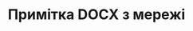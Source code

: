 ---
############################# Static ############################
layout: "auto-gen-annotation"

############################# Head ############################
head_title: "Net DOCX Annotation API Annotate у C#"
head_description: "Net API для створення та анотування популярних типів анотацій із DOCX, зображень, малюнків і форматів файлів документів."

############################# Header ############################
title: "Примітка DOCX з мережі"
description: ""
bg_image: "https://cms.admin.containerize.com/templates/aspose/App_Themes/V3/images/bg/header1.png"
bg_overlay: false
button:
    enable: true
    icon: "fas fa-arrow-down"
    label: "Завантажте безкоштовну пробну версію"
    link: "https://downloads.groupdocs.com/annotation/net"

############################# About ############################
about:
    enable: true
    title: "Про GroupDocs.Annotation для Net API"
    content: |
        GroupDocs.Annotation for Net API — це бібліотека, яка дозволяє додавати анотації до PDF, Word та інших документів на Mac, Windows або Ubuntu. [GroupDocs.Annotation for Net](/annotation/net) — це власний API Net для керування анотаціями з повною підтримкою створення, додавання, редагування, видалення, вилучення й експорту анотацій із зображень та різних інших документів. Повний список підтримуваних форматів документів можна переглянути на цій [сторінці](https://docs.groupdocs.com/annotation/net/supported-document-formats/).
        Ця бібліотека дозволяє вам працювати не лише з документом DOCX, а й з багатьма іншими типами документів, такими як Word, Excel, PowerPoint, електронні листи Outlook, Visio, Adobe, OpenDocument, OpenOffice, Photoshop, AutoCad та багато інших.
        GroupDocs.Annotation for Net API дозволяє створювати та додавати нові нотатки, редагувати анотації, отримувати коментарі, анотації та видаляти їх із документів. Бібліотека підтримує 13 різних типів анотацій, зокрема текст, ламана лінія, область, підкреслення, точка, водяний знак, стрілка, еліпс, заміна тексту, відстань, текстове поле, редакція ресурсу в документах PDF, HTML, Microsoft Word, електронних таблицях, діаграмах, презентаціях, малюнки, зображення та багато інших форматів файлів.
        Приклад (див. нижче) демонструє роботу з документом DOCX, у цьому прикладі ви можете побачити основні кроки роботи з GroupDocs. Анотація: налаштуйте ліцензію, відкрийте документ, з яким хочете працювати, створіть анотація, додавання об’єктів даних для встановлення властивостей анотації відповідно до ваших вимог і збереження результату в потрібному місці. Також ви можете детальніше ознайомитися з підтримуваними функціями на нашій [сторінці github](https://github.com/groupdocs-annotation/GroupDocs.Annotation-for-.NET) або в [документації](https://docs.groupdocs.com/annotation/net/getting-started/) нашого продукту.

############################# Steps ############################
howTo_Add:
steps_Add:
    enable: true
    title_left: "Кроки для додавання анотацій до DOCX у мережі"
    content_left: |
        [GroupDocs.Annotation](/annotation/net/) дозволяє розробникам Net легко додавати різні типи анотацій до файлів DOCX у будь-якій програмі на основі Net, реалізувавши кілька простих кроків.
        *   Створення об’єктів відповіді з коментарем і датою.
        *   Створіть об’єкт AreaAnnotation, установіть параметри області та додайте відповіді.
        *   Створіть об’єкт Annotator і додайте анотацію області.
        *   Зберегти вихідний файл.
    title_right: "Системні вимоги"
    content_right: |
        GroupDocs.Annotation for Net API підтримуються на всіх основних платформах і операційних системах. Перш ніж виконувати наведений нижче код, переконайтеся, що у вашій системі встановлено такі передумови.
        *   Операційні системи: Microsoft Windows, Linux, MacOS
        *   Середовища розробки: Visual Studio, Xamarin, MonoDevelop
        *   Фреймворки: .NET Framework, .NET Standard, .NET Core, Mono
        *   Завантажте останню версію GroupDocs.Annotation для .NET із [NuGet](https://www.nuget.org/packages/groupdocs.annotation)

############################# Preview ############################
preview_Add:
    enable: true
    title: Попередній перегляд анотації та приклад коду
    content: |
        ![Annotation preview image](https://docs.groupdocs.com/annotation/java/images/add-text-field-annotation.png)
    code: |
        ```cs
        //Add text field annotation to the document from local disk
        using (Annotator annotator = new Annotator("input.bmp"))
        {
            TextFieldAnnotation textField = new TextFieldAnnotation
            {
                BackgroundColor = 65535,
                Box = new Rectangle(100, 100, 100, 100),
                CreatedOn = DateTime.Now,
                Text = "Some text",
                FontColor = 65535,
                FontSize = 12,
                Message = "This is text field annotation",
                Opacity = 0.7,
                PageNumber = 0,
                PenStyle = PenStyle.Dot,
                PenWidth = 3,
                FontFamily = "Arial",
                TextHorizontalAlignment = HorizontalAlignment.Center,
                Replies = new List
                {
                    new Reply
                    {
                        Comment = "First comment",
                        RepliedOn = DateTime.Now
                    },
                    new Reply
                    {
                        Comment = "Second comment",
                        RepliedOn = DateTime.Now
                    }
                }
            };
            annotator.Add(textField);
            annotator.Save("result.bmp");
        }
        ```

############################# Steps ############################
howTo_Remove:
steps_Remove:
    enable: true
    title_left: "Кроки для видалення анотацій із DOCX у мережі"
    content_left: |
        [GroupDocs.Annotation](/annotation/net/) спрощує розробникам Net видаляти деталі анотації з файлів DOCX у будь-якій програмі на базі Net, виконавши кілька простих кроків.
        *   Створення об’єктів відповіді з коментарем і датою.
        *   Створіть об’єкт SaveOptions і встановіть AnnotationTypes = AnnotationType.None.
        *   Виклик методу збереження з кінцевим шляхом або потоком документа та об’єктом SaveOptions.

############################# Preview ############################
preview_Remove:
    enable: true
    code: |
        ```cs
        // 1- How to remove annotation from document using annotation index
        
        using (Annotator annotator = new Annotator("result.bmp"))
        {
            annotator.Remove(0);
            annotator.Save("removed.bmp");
        }
        
        // 2- How to remove annotation from document using annotation object
        
        using (Annotator annotator = new Annotator("result.bmp"))
        {
            var tmp = annotator.Get();
            annotator.Remove(tmp[0]);
            annotator.Save("removed.bmp");
        }
        
        // 3- How to remove some annotations from document using list of ID’s
        
        using (Annotator annotator = new Annotator("result.bmp"))
        {
            var idList = new List{1, 2, 3};
            annotator.Remove(idList);
            annotator.Save("removed.bmp");
        }
        
        // 4- How to remove some annotations from document using list of annotations
        
        using (Annotator annotator = new Annotator("result.bmp"))
        {
            var tmp = annotator.Get();
            annotator.Remove(tmp);
            annotator.Save("removed.bmp");
        }
        ```

############################# Steps ############################
howTo_Edit:
steps_Edit:
    enable: true
    title_left: "Кроки для редагування анотацій із DOCX у мережі"
    content_left: |
        [GroupDocs.Annotation](/annotation/net/) полегшує розробникам Net оновлення різноманітних властивостей анотацій із файлів DOCX у будь-якій програмі на основі Net, реалізувавши кілька простих кроків.
        *   Створення екземпляра об’єкта Annotator із вхідним шляхом документа або потоку з екземпляром LoadOptions із ImportAnnotations = true.
        *   Створіть деяку реалізацію AnnotationBase та встановіть ідентифікатор наявної анотації (якщо анотація з таким ідентифікатором не знайдена, нічого не буде змінено) або список шляхів анотацій (усі існуючі анотації буде видалено).
        *   Виклик методу оновлення об’єкта Annotator із переданими анотаціями.
        *   Виклик методу збереження з кінцевим шляхом або потоком документа та об’єктом SaveOptions.

############################# Preview ############################
preview_Edit:
    enable: true
    code: |
        ```cs
        // open annotated document
        using (Annotator annotator = new Annotator("result.bmp"))
        {
            //assuming we are going to change some properties of existing annotation
                AreaAnnotation updated = new AreaAnnotation
                    {
                            // It's important to set existed annotation Id
                            Id = 1,
                            BackgroundColor = 255,
                            Box = new Rectangle(0, 0, 50, 200),
                            CreatedOn = DateTime.Now,
                            Message = "This is updated annotation",
                            Replies = new List
                            {
                                new Reply
                                {
                                    Comment = "Updated first comment",
                                    RepliedOn = DateTime.Now
                                },
                                new Reply
                                {
                                    Comment = "Updated second comment",
                                    RepliedOn = DateTime.Now
                                }
                            }
                        };
                // update annotation
                annotator.Update(updated);
                annotator.Save("result.bmp");
        }
        ```

############################# Steps ############################
howTo_Extract:
steps_Extract:
    enable: true
    title_left: "Кроки для вилучення анотацій із DOCX у мережі"
    content_left: |
        [GroupDocs.Annotation](/annotation/net/) полегшує розробникам Net коментувати документи та видобувати анотаційну інформацію з файлів DOCX у будь-якій програмі на базі Net, виконавши кілька простих кроків.
        *   Створення об’єктів відповіді з коментарем і датою.
        *   Створення екземпляра об’єкта LoadOptions і виклику SetImportAnnotations з аргументом true.
        *   Визначте змінну з типом List.
        *   Виклик методу get і повернення результату до змінної вище.

############################# Preview ############################
preview_Extract:
    enable: true
    code: |
        ```cs
        // for using this example input file ("annotated.bmp") must be with annotations
        using (Annotator annotator = new Annotator("annotated.bmp"))
        {
            List annotations = annotator.Get();
            XmlSerializer formatter = new XmlSerializer(typeof(List));
            using (FileStream fs = new FileStream("annotations.xml", FileMode.Create))
            {
                fs.SetLength(0);
                formatter.Serialize(fs, annotations);
            }
        }
        ```

############################# Demos ############################
demos:
    enable: true
    title: "Живі демонстрації для додавання, видалення, редагування та вилучення анотацій до документів і зображень"
    content: |
        Додавайте, видаляйте, редагуйте та витягуйте анотації до файлу DOCX прямо зараз, відвідавши веб-сайт [GroupDocs.Annotation Live Demos](https://products.groupdocs.app/annotation/family). Жива демонстрація має такі переваги

############################# About Formats ############################
about_formats:
    enable: true
    format:
        # format loop
        - icon: "far fa-file-docx"
          title: "Про формат файлу DOCX"
          content: |
            DOCX — добре відомий формат документів Microsoft Word. Представлений у 2007 році з випуском Microsoft Office 2007, структура цього нового формату документа була змінена зі звичайного двійкового на поєднання XML і двійкових файлів. Файли Docx можна відкривати за допомогою Word 2007 і інших версій, але не за допомогою попередніх версій MS Word, які підтримують розширення файлів DOC.

          link: "https://docs.fileformat.com/image/docx/"

############################# More Formats ############################
more_formats:
    enable: true
    title: "Робота з іншими популярними форматами документів"
    content: |
        Оновіть властивості анотації з деяких популярних форматів файлів, як зазначено нижче.
    format:
        # format loop
        - name: "Annotate PDF document"
          link: "https://products.groupdocs.com/annotation/net/pdf/"
          description: "Adobe Portable Document Format"

        # format loop
        - name: "Annotate DOC document"
          link: "https://products.groupdocs.com/annotation/net/doc/"
          description: "Microsoft Word Document"

        # format loop
        - name: "Annotate DOCM document"
          link: "https://products.groupdocs.com/annotation/net/docm/"
          description: "Microsoft Word Macro-Enabled Document"

        # format loop
        - name: "Annotate DOCX document"
          link: "https://products.groupdocs.com/annotation/net/docx/"
          description: "Microsoft Word Open XML Document"

        # format loop
        - name: "Annotate DOT document"
          link: "https://products.groupdocs.com/annotation/net/dot/"
          description: "Microsoft Word Document Template"

        # format loop
        - name: "Annotate DOTX document"
          link: "https://products.groupdocs.com/annotation/net/dotx/"
          description: "Word Open XML Document Template"

        # format loop
        - name: "Annotate RTF document"
          link: "https://products.groupdocs.com/annotation/net/rtf/"
          description: "Rich Text Document"

        # format loop
        - name: "Annotate ODT document"
          link: "https://products.groupdocs.com/annotation/net/odt/"
          description: "Open Document Text"

        # format loop
        - name: "Annotate XLS document"
          link: "https://products.groupdocs.com/annotation/net/xls/"
          description: "Microsoft Excel Binary File Format"

        # format loop
        - name: "Annotate XLSX document"
          link: "https://products.groupdocs.com/annotation/net/xlsx/"
          description: "Microsoft Excel Open XML Spreadsheet"

        # format loop
        - name: "Annotate XLSM document"
          link: "https://products.groupdocs.com/annotation/net/xlsm/"
          description: "Microsoft Excel Macro-Enabled Spreadsheet"

        # format loop
        - name: "Annotate XLSB document"
          link: "https://products.groupdocs.com/annotation/net/xlsb/"
          description: "Microsoft Excel Binary Worksheet"

        # format loop
        - name: "Annotate ODS document"
          link: "https://products.groupdocs.com/annotation/net/ods/"
          description: "Open Document Spreadsheet"

        # format loop
        - name: "Annotate PPT document"
          link: "https://products.groupdocs.com/annotation/net/ppt/"
          description: "PowerPoint Presentation"

        # format loop
        - name: "Annotate PPTX document"
          link: "https://products.groupdocs.com/annotation/net/pptx/"
          description: "PowerPoint Open XML Presentation"

        # format loop
        - name: "Annotate PPSX document"
          link: "https://products.groupdocs.com/annotation/net/ppsx/"
          description: "PowerPoint Open XML Slide Show"

        # format loop
        - name: "Annotate POTM document"
          link: "https://products.groupdocs.com/annotation/net/potm/"
          description: "Microsoft PowerPoint Template"

        # format loop
        - name: "Annotate PPTM document"
          link: "https://products.groupdocs.com/annotation/net/pptm/"
          description: "Microsoft PowerPoint Presentation"

        # format loop
        - name: "Annotate PPS document"
          link: "https://products.groupdocs.com/annotation/net/pps/"
          description: "Microsoft PowerPoint 97-2003 Slide Show"

        # format loop
        - name: "Annotate ODP document"
          link: "https://products.groupdocs.com/annotation/net/odp/"
          description: "OpenDocument Presentation"

        # format loop
        - name: "Annotate HTML document"
          link: "https://products.groupdocs.com/annotation/net/html/"
          description: "HyperText Markup Language"

        # format loop
        - name: "Annotate TIFF document"
          link: "https://products.groupdocs.com/annotation/net/tiff/"
          description: "Tagged Image File Format"

        # format loop
        - name: "Annotate JPEG document"
          link: "https://products.groupdocs.com/annotation/net/jpeg/"
          description: "JPEG Image"

        # format loop
        - name: "Annotate PNG document"
          link: "https://products.groupdocs.com/annotation/net/png/"
          description: "Portable Network Graphic"

        # format loop
        - name: "Annotate EML document"
          link: "https://products.groupdocs.com/annotation/net/eml/"
          description: "E-mail Message"

        # format loop
        - name: "Annotate MSG document"
          link: "https://products.groupdocs.com/annotation/net/msg/"
          description: "Microsoft Outlook E-mail Message"

        # format loop
        - name: "Annotate VSD document"
          link: "https://products.groupdocs.com/annotation/net/vsd/"
          description: "Microsoft Visio 2003-2010 Drawing"

        # format loop
        - name: "Annotate VSDX document"
          link: "https://products.groupdocs.com/annotation/net/vsdx/"
          description: "Microsoft Visio Drawing"

        # format loop
        - name: "Annotate VSS document"
          link: "https://products.groupdocs.com/annotation/net/vss/"
          description: "Microsoft Visio 2003-2010 Stencil"

        # format loop
        - name: "Annotate VST document"
          link: "https://products.groupdocs.com/annotation/net/vst/"
          description: "Microsoft Visio 2013 Stencil"

        # format loop
        - name: "Annotate DWG document"
          link: "https://products.groupdocs.com/annotation/net/dwg/"
          description: "Autodesk Design Data Formats"

        # format loop
        - name: "Annotate DXF document"
          link: "https://products.groupdocs.com/annotation/net/dxf/"
          description: "AutoCAD Drawing Interchange"

        # format loop
        - name: "Annotate DCM document"
          link: "https://products.groupdocs.com/annotation/net/dcm/"
          description: "Digital Imaging and Communications in Medicine"

        # format loop
        - name: "Annotate WMF document"
          link: "https://products.groupdocs.com/annotation/net/wmf/"
          description: "Windows Metafile"

        # format loop
        - name: "Annotate EMF document"
          link: "https://products.groupdocs.com/annotation/net/emf/"
          description: "Enhanced Metafile Format"


############################# Back to top ###############################
back_to_top:
    enable: true
---